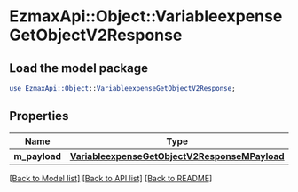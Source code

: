 # EzmaxApi::Object::VariableexpenseGetObjectV2Response

## Load the model package
```perl
use EzmaxApi::Object::VariableexpenseGetObjectV2Response;
```

## Properties
Name | Type | Description | Notes
------------ | ------------- | ------------- | -------------
**m_payload** | [**VariableexpenseGetObjectV2ResponseMPayload**](VariableexpenseGetObjectV2ResponseMPayload.md) |  | 

[[Back to Model list]](../README.md#documentation-for-models) [[Back to API list]](../README.md#documentation-for-api-endpoints) [[Back to README]](../README.md)


